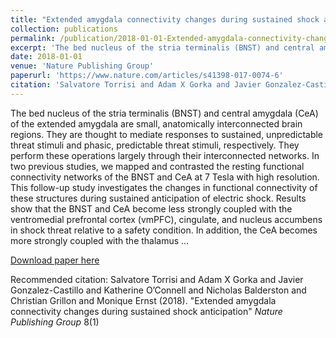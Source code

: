 ```yaml
---
title: "Extended amygdala connectivity changes during sustained shock anticipation"
collection: publications
permalink: /publication/2018-01-01-Extended-amygdala-connectivity-changes-during-sustained-shock-anticipation
excerpt: 'The bed nucleus of the stria terminalis (BNST) and central amygdala (CeA) of the extended amygdala are small, anatomically interconnected brain regions. They are thought to mediate responses to sustained, unpredictable threat stimuli and phasic, predictable threat stimuli, respectively. They perform these operations largely through their interconnected networks. In two previous studies, we mapped and contrasted the resting functional connectivity networks of the BNST and CeA at 7 Tesla with high resolution. This follow-up study investigates the changes in functional connectivity of these structures during sustained anticipation of electric shock. Results show that the BNST and CeA become less strongly coupled with the ventromedial prefrontal cortex (vmPFC), cingulate, and nucleus accumbens in shock threat relative to a safety condition. In addition, the CeA becomes more strongly coupled with the thalamus …'
date: 2018-01-01
venue: 'Nature Publishing Group'
paperurl: 'https://www.nature.com/articles/s41398-017-0074-6'
citation: 'Salvatore Torrisi and Adam X Gorka and Javier Gonzalez-Castillo and Katherine O’Connell and Nicholas Balderston and Christian Grillon and Monique Ernst (2018). &quot;Extended amygdala connectivity changes during sustained shock anticipation&quot; <i>Nature Publishing Group</i> 8(1)'
---
```

The bed nucleus of the stria terminalis (BNST) and central amygdala (CeA) of the extended amygdala are small, anatomically interconnected brain regions. They are thought to mediate responses to sustained, unpredictable threat stimuli and phasic, predictable threat stimuli, respectively. They perform these operations largely through their interconnected networks. In two previous studies, we mapped and contrasted the resting functional connectivity networks of the BNST and CeA at 7 Tesla with high resolution. This follow-up study investigates the changes in functional connectivity of these structures during sustained anticipation of electric shock. Results show that the BNST and CeA become less strongly coupled with the ventromedial prefrontal cortex (vmPFC), cingulate, and nucleus accumbens in shock threat relative to a safety condition. In addition, the CeA becomes more strongly coupled with the thalamus …

[Download paper here](https://www.nature.com/articles/s41398-017-0074-6)

Recommended citation: Salvatore Torrisi and Adam X Gorka and Javier Gonzalez-Castillo and Katherine O’Connell and Nicholas Balderston and Christian Grillon and Monique Ernst (2018). "Extended amygdala connectivity changes during sustained shock anticipation" <i>Nature Publishing Group</i> 8(1)